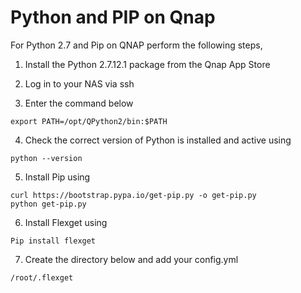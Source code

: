 # Python and PIP on Qnap

For Python 2.7 and Pip on QNAP perform the following steps,

1) Install the Python 2.7.12.1 package from the Qnap App Store

2) Log in to your NAS via ssh

3) Enter the command below

```
export PATH=/opt/QPython2/bin:$PATH
```
4) Check the correct version of Python is installed and active using
```
python --version
```
5) Install Pip using
```
curl https://bootstrap.pypa.io/get-pip.py -o get-pip.py
python get-pip.py
```
6) Install Flexget using
```
Pip install flexget
```
7) Create the directory below and add your config.yml
```
/root/.flexget
```